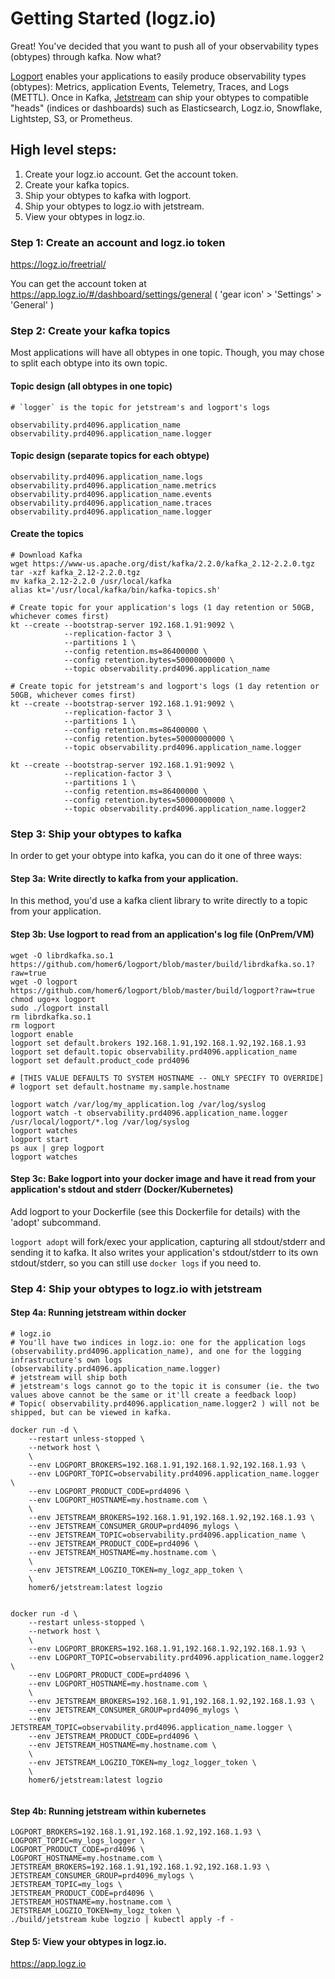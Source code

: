 
# Getting Started (logz.io)

Great! You've decided that you want to push all of your observability types (obtypes) through kafka. Now what?

[Logport](https://github.com/homer6/logport) enables your applications to easily produce observability types (obtypes): Metrics, application Events, Telemetry, Traces, and Logs (METTL). Once in Kafka, [Jetstream](https://github.com/homer6/jetstream) can ship your obtypes to compatible "heads" (indices or dashboards) such as Elasticsearch, Logz.io, Snowflake, Lightstep, S3, or Prometheus.


## High level steps:

1. Create your logz.io account. Get the account token.
2. Create your kafka topics.
3. Ship your obtypes to kafka with logport.
4. Ship your obtypes to logz.io with jetstream.
5. View your obtypes in logz.io.

### Step 1: Create an account and logz.io token

https://logz.io/freetrial/

You can get the account token at https://app.logz.io/#/dashboard/settings/general  ( 'gear icon' > 'Settings' > 'General' )


### Step 2: Create your kafka topics

Most applications will have all obtypes in one topic. Though, you may chose to split each obtype into its own topic.

#### Topic design (all obtypes in one topic)

```
# `logger` is the topic for jetstream's and logport's logs

observability.prd4096.application_name
observability.prd4096.application_name.logger
```

#### Topic design (separate topics for each obtype)

```
observability.prd4096.application_name.logs
observability.prd4096.application_name.metrics
observability.prd4096.application_name.events
observability.prd4096.application_name.traces
observability.prd4096.application_name.logger
```

#### Create the topics

```
# Download Kafka
wget https://www-us.apache.org/dist/kafka/2.2.0/kafka_2.12-2.2.0.tgz
tar -xzf kafka_2.12-2.2.0.tgz
mv kafka_2.12-2.2.0 /usr/local/kafka
alias kt='/usr/local/kafka/bin/kafka-topics.sh'

# Create topic for your application's logs (1 day retention or 50GB, whichever comes first)
kt --create --bootstrap-server 192.168.1.91:9092 \
            --replication-factor 3 \
            --partitions 1 \
            --config retention.ms=86400000 \
            --config retention.bytes=50000000000 \
            --topic observability.prd4096.application_name

# Create topic for jetstream's and logport's logs (1 day retention or 50GB, whichever comes first)
kt --create --bootstrap-server 192.168.1.91:9092 \
            --replication-factor 3 \
            --partitions 1 \
            --config retention.ms=86400000 \
            --config retention.bytes=50000000000 \
            --topic observability.prd4096.application_name.logger

kt --create --bootstrap-server 192.168.1.91:9092 \
            --replication-factor 3 \
            --partitions 1 \
            --config retention.ms=86400000 \
            --config retention.bytes=50000000000 \
            --topic observability.prd4096.application_name.logger2
````



### Step 3: Ship your obtypes to kafka

In order to get your obtype into kafka, you can do it one of three ways:

#### Step 3a: Write directly to kafka from your application.

In this method, you'd use a kafka client library to write directly to a topic from your application.

#### Step 3b: Use logport to read from an application's log file (OnPrem/VM)

```
wget -O librdkafka.so.1 https://github.com/homer6/logport/blob/master/build/librdkafka.so.1?raw=true
wget -O logport https://github.com/homer6/logport/blob/master/build/logport?raw=true
chmod ugo+x logport
sudo ./logport install
rm librdkafka.so.1
rm logport
logport enable
logport set default.brokers 192.168.1.91,192.168.1.92,192.168.1.93
logport set default.topic observability.prd4096.application_name
logport set default.product_code prd4096

# [THIS VALUE DEFAULTS TO SYSTEM HOSTNAME -- ONLY SPECIFY TO OVERRIDE] 
# logport set default.hostname my.sample.hostname

logport watch /var/log/my_application.log /var/log/syslog
logport watch -t observability.prd4096.application_name.logger /usr/local/logport/*.log /var/log/syslog
logport watches
logport start
ps aux | grep logport
logport watches
```

#### Step 3c: Bake logport into your docker image and have it read from your application's stdout and stderr (Docker/Kubernetes)

Add logport to your Dockerfile (see this Dockerfile for details) with the 'adopt' subcommand.

`logport adopt` will fork/exec your application, capturing all stdout/stderr and sending it to kafka. It also
writes your application's stdout/stderr to its own stdout/stderr, so you can still use `docker logs` if you
need to.


### Step 4: Ship your obtypes to logz.io with jetstream

#### Step 4a: Running jetstream within docker
```
# logz.io
# You'll have two indices in logz.io: one for the application logs (observability.prd4096.application_name), and one for the logging infrastructure's own logs (observability.prd4096.application_name.logger)
# jetstream will ship both
# jetstream's logs cannot go to the topic it is consumer (ie. the two values above cannot be the same or it'll create a feedback loop)
# Topic( observability.prd4096.application_name.logger2 ) will not be shipped, but can be viewed in kafka.

docker run -d \
    --restart unless-stopped \
    --network host \
    \
    --env LOGPORT_BROKERS=192.168.1.91,192.168.1.92,192.168.1.93 \
    --env LOGPORT_TOPIC=observability.prd4096.application_name.logger \
    --env LOGPORT_PRODUCT_CODE=prd4096 \
    --env LOGPORT_HOSTNAME=my.hostname.com \
    \
    --env JETSTREAM_BROKERS=192.168.1.91,192.168.1.92,192.168.1.93 \
    --env JETSTREAM_CONSUMER_GROUP=prd4096_mylogs \
    --env JETSTREAM_TOPIC=observability.prd4096.application_name \
    --env JETSTREAM_PRODUCT_CODE=prd4096 \
    --env JETSTREAM_HOSTNAME=my.hostname.com \
    \
    --env JETSTREAM_LOGZIO_TOKEN=my_logz_app_token \
    \
    homer6/jetstream:latest logzio


docker run -d \
    --restart unless-stopped \
    --network host \
    \
    --env LOGPORT_BROKERS=192.168.1.91,192.168.1.92,192.168.1.93 \
    --env LOGPORT_TOPIC=observability.prd4096.application_name.logger2 \
    --env LOGPORT_PRODUCT_CODE=prd4096 \
    --env LOGPORT_HOSTNAME=my.hostname.com \
    \
    --env JETSTREAM_BROKERS=192.168.1.91,192.168.1.92,192.168.1.93 \
    --env JETSTREAM_CONSUMER_GROUP=prd4096_mylogs \
    --env JETSTREAM_TOPIC=observability.prd4096.application_name.logger \
    --env JETSTREAM_PRODUCT_CODE=prd4096 \
    --env JETSTREAM_HOSTNAME=my.hostname.com \
    \
    --env JETSTREAM_LOGZIO_TOKEN=my_logz_logger_token \
    \
    homer6/jetstream:latest logzio


```


#### Step 4b: Running jetstream within kubernetes

```
LOGPORT_BROKERS=192.168.1.91,192.168.1.92,192.168.1.93 \
LOGPORT_TOPIC=my_logs_logger \
LOGPORT_PRODUCT_CODE=prd4096 \
LOGPORT_HOSTNAME=my.hostname.com \
JETSTREAM_BROKERS=192.168.1.91,192.168.1.92,192.168.1.93 \
JETSTREAM_CONSUMER_GROUP=prd4096_mylogs \
JETSTREAM_TOPIC=my_logs \
JETSTREAM_PRODUCT_CODE=prd4096 \
JETSTREAM_HOSTNAME=my.hostname.com \
JETSTREAM_LOGZIO_TOKEN=my_logz_token \
./build/jetstream kube logzio | kubectl apply -f -
```


#### Step 5: View your obtypes in logz.io.

https://app.logz.io